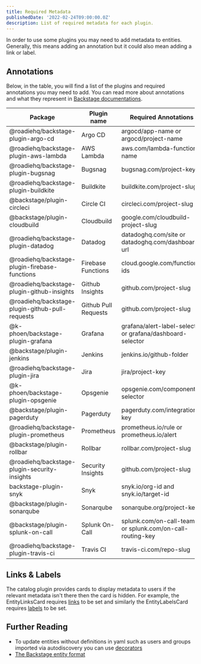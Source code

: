 ```yaml
---
title: Required Metadata
publishedDate: '2022-02-24T09:00:00.0Z'
description: List of required metadata for each plugin.
---
```


In order to use some plugins you may need to add metadata to entities. Generally, this means adding an annotation but 
it could also mean adding a link or label.  

## Annotations

Below, in the table, you will find a list of the plugins and required annotations you may need to add. You can read more about annotations and what they represent in [Backstage documentations](https://backstage.io/docs/features/software-catalog/well-known-annotations).


| Package                                         | Plugin name          | Required Annotations                                       |
|-------------------------------------------------|----------------------|------------------------------------------------------------|
| @roadiehq/backstage-plugin-argo-cd              | Argo CD              | argocd/app-name or argocd/project-name                     |
| @roadiehq/backstage-plugin-aws-lambda           | AWS Lambda           | aws.com/lambda-function-name                               |
| @roadiehq/backstage-plugin-bugsnag              | Bugsnag              | bugsnag.com/project-key                                    |
| @roadiehq/backstage-plugin-buildkite            | Buildkite            | buildkite.com/project-slug                                 |
| @backstage/plugin-circleci                      | Circle CI            | circleci.com/project-slug                                  |
| @backstage/plugin-cloudbuild                    | Cloudbuild           | google.com/cloudbuild-project-slug                         |
| @roadiehq/backstage-plugin-datadog              | Datadog              | datadoghq.com/site or datadoghq.com/dashboard-url          |
| @roadiehq/backstage-plugin-firebase-functions   | Firebase Functions   | cloud.google.com/function-ids                              |
| @roadiehq/backstage-plugin-github-insights      | Github Insights      | github.com/project-slug                                    |
| @roadiehq/backstage-plugin-github-pull-requests | Github Pull Requests | github.com/project-slug                                    |
| @k-phoen/backstage-plugin-grafana               | Grafana              | grafana/alert-label-selector or grafana/dashboard-selector |
| @backstage/plugin-jenkins                       | Jenkins              | jenkins.io/github-folder                                   |
| @roadiehq/backstage-plugin-jira                 | Jira                 | jira/project-key                                           |
| @k-phoen/backstage-plugin-opsgenie              | Opsgenie             | opsgenie.com/component-selector                            |
| @backstage/plugin-pagerduty                     | Pagerduty            | pagerduty.com/integration-key                              |
| @roadiehq/backstage-plugin-prometheus           | Prometheus           | prometheus.io/rule or prometheus.io/alert                  |
| @backstage/plugin-rollbar                       | Rollbar              | rollbar.com/project-slug                                   |
| @roadiehq/backstage-plugin-security-insights    | Security Insights    | github.com/project-slug                                    |
| backstage-plugin-snyk                           | Snyk                 | snyk.io/org-id and snyk.io/target-id                       |
| @backstage/plugin-sonarqube                     | Sonarqube            | sonarqube.org/project-key                                  |
| @backstage/plugin-splunk-on-call                | Splunk On-Call       | splunk.com/on-call-team or splunk.com/on-call-routing-key  |
| @roadiehq/backstage-plugin-travis-ci            | Travis CI            | travis-ci.com/repo-slug                                    |

## Links & Labels

The catalog plugin provides cards to display metadata to users if the relevant metadata isn't there then the card is hidden.
For example, the EntityLinksCard requires [links](https://backstage.io/docs/features/software-catalog/descriptor-format/#links-optional) 
to be set and similarly the EntityLabelsCard requires [labels](https://backstage.io/docs/features/software-catalog/descriptor-format/#labels-optional) to be set.

## Further Reading

* To update entities without definitions in yaml such as users and groups imported via autodiscovery you can use [decorators](/docs/details/decorating-components/)
* [The Backstage entity format](https://backstage.io/docs/features/software-catalog/descriptor-format/)